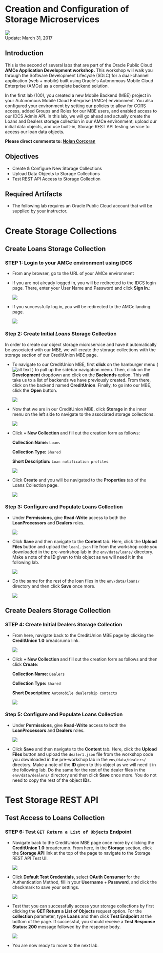 # Creation and Configuration of Storage Microservices

![](images/200/title.png)  
Update: March 31, 2017

## Introduction

This is the second of several labs that are part of the Oracle Public Cloud **AMCe Application Development workshop.** This workshop will walk you through the Software Development Lifecycle (SDLC) for a dual-channel application (web + mobile) built using Oracle's Autonomous Mobile Cloud Enterprise (AMCe) as a complete backend solution.

In the first lab (100), you created a new Mobile Backend (MBE) project in your Autonomous Mobile Cloud Enterprise (AMCe) environment. You also configured your environment by setting our policies to allow for CORS access, added Groups and Roles for our MBE users, and enabled access to our IDCS Admin API. In this lab, we will go ahead and actually create the Loans and Dealers storage collection in our AMCe environment, upload our initial data objects, and use built-in, Storage REST API testing service to access our loan data objects.

**Please direct comments to: [Nolan Corcoran](nolan.corcoran@oracle.com)**

## Objectives
- Create & Configure New Storage Collections
- Upload Data Objects to Storage Collections
- Test REST API Access to Storage Collection

## Required Artifacts
- The following lab requires an Oracle Public Cloud account that will be supplied by your instructor.

# Create Storage Collections

## Create Loans Storage Collection

### **STEP 1**: Login to your AMCe environment using IDCS
- From any browser, go to the URL of your AMCe environment

- If you are not already logged in, you will be redirected to the IDCS login page. There, enter your User Name and Password and click **Sign In**.:

  ![](images/100/100-1.png)

- If you successfully log in, you will be redirected to the AMCe landing page.

  ![](images/100/100-2.png)

### **Step 2**: Create Initial *Loans* Storage Collection

In order to create our object storage microservice and have it automatically be associated with our MBE, we will create the storage collections with the storage section of our CreditUnion MBE page.

- To navigate to our CreditUnion MBE, first **click** on the hamburger menu ( ![alt text](images/100/100-2-menu.png) ) to pull up the sidebar navigation menu. Then, click on the **Development** dropdown and click on the **Backends** option. This will take us to a list of backends we have previously created. From there, click on the backend named **CreditUnion**. Finally, to go into our MBE, click the **Open** button.

  ![](images/200/200-1.png)

- Now that we are in our CreditUnion MBE, click **Storage** in the inner menu on the left side to navigate to the associated storage collections.

  ![](images/200/200-2.png)

- Click **+ New Collection** and fill out the creation form as follows:

  **Collection Name:** `Loans`

  **Collection Type:** `Shared`

  **Short Description:** `Loan notification profiles`

  ![](images/200/200-3.png)

- Click **Create** and you will be navigated to the **Properties** tab of the Loans Collection page.

  ![](images/200/200-4.png)

### **Step 3**: Configure and Populate Loans Collection

- Under **Permissions**, give **Read-Write** access to both the **LoanProcessors** and **Dealers** roles.

  ![](images/200/200-5.png)

- Click **Save** and then navigate to the **Content** tab. Here, click the **Upload Files** button and upload the `loan1.json` file from the workshop code you downloaded in the pre-workshop lab in the `env/data/loans/` directory. Make a note of the **ID** given to this object as we will need it in the following lab.

  ![](images/200/200-6.png)

- Do the same for the rest of the loan files in the `env/data/loans/` directory and then click **Save** once more.

  ![](images/200/200-7.png)

## Create Dealers Storage Collection

### **STEP 4**: Create Initial Dealers Storage Collection

- From here, navigate back to the CreditUnion MBE page by clicking the **CreditUnion 1.0** breadcrumb link.

  ![](images/200/200-8.png)

- Click **+ New Collection** and fill out the creation form as follows and then click **Create**:

  **Collection Name:** `Dealers`

  **Collection Type:** `Shared`

  **Short Description:** `Automobile dealership contacts`

  ![](images/200/200-9.png)

### **Step 5**: Configure and Populate Loans Collection

- Under **Permissions**, give **Read-Write** access to both the **LoanProcessors** and **Dealers** roles.

  ![](images/200/200-5.png)

- Click **Save** and then navigate to the **Content** tab. Here, click the **Upload Files** button and upload the `dealer1.json` file from the workshop code you downloaded in the pre-workshop lab in the `env/data/dealers/` directory. Make a note of the **ID** given to this object as we will need it in the following lab. Do the same for the rest of the dealer files in the `env/data/dealers/` directory and then click **Save** once more. You do not need to copy the rest of the object **ID**s.

# Test Storage REST API

## Test Access to Loans Collection

### **STEP 6**: Test `GET Return a List of Objects` Endpoint

- Navigate back to the CreditUnion MBE page once more by clicking the **CreditUnion 1.0** breadcrumb. From here, in the **Storage** section, click the **Storage API** link at the top of the page to navigate to the Storage REST API Test UI.

  ![](images/200/200-10.png)

- Click **Default Test Credentials**, select **OAuth Consumer** for the Authentication Method, fill in your **Username** + **Password**, and click the checkmark to save your settings.

  ![](images/200/200-11.png)

- Test that you can successfully access your storage collections by first clicking the **GET Return a List of Objects** request option. For the **collection** parameter, type **Loans** and then click **Test Endpoint** at the bottom of the page. If successful, you should receive a **Test Response Status: 200** message followed by the response body.

  ![](images/200/200-12.png)

- You are now ready to move to the next lab.